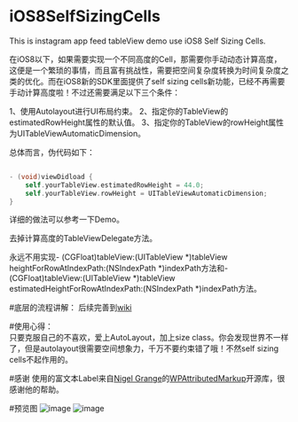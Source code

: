 iOS8SelfSizingCells
===================

This is instagram app feed tableView demo use iOS8 Self Sizing Cells.


在iOS8以下，如果需要实现一个不同高度的Cell，那需要你手动动态计算高度，这便是一个繁琐的事情，而且富有挑战性，需要把空间复杂度转换为时间复杂度之类的优化。而在iOS8新的SDK里面提供了self sizing cells新功能，已经不再需要手动计算高度啦！不过还需要满足以下三个条件：

1、使用Autolayout进行UI布局约束。
2、指定你的TableView的estimatedRowHeight属性的默认值。
3、指定你的TableView的rowHeight属性为UITableViewAutomaticDimension。

总体而言，伪代码如下：

```objective-c

- (void)viewDidload {
    self.yourTableView.estimatedRowHeight = 44.0;
    self.yourTableView.rowHeight = UITableViewAutomaticDimension;
}

```

详细的做法可以参考一下Demo。


去掉计算高度的TableViewDelegate方法。

永远不用实现- (CGFloat)tableView:(UITableView *)tableView heightForRowAtIndexPath:(NSIndexPath *)indexPath方法和- (CGFloat)tableView:(UITableView *)tableView estimatedHeightForRowAtIndexPath:(NSIndexPath *)indexPath方法。


#底层的流程讲解：
后续完善到[wiki](https://github.com/xhzengAIB/iOS8SelfSizingCells/wiki/%E5%BA%95%E5%B1%82%E5%8E%9F%E7%90%86)


#使用心得：                    
只要克服自己的不喜欢，爱上AutoLayout，加上size class。你会发现世界不一样了，但是autolayout很需要空间想象力，千万不要约束错了哦！不然self sizing cells不起作用的。


#感谢
使用的富文本Label来自[Nigel Grange](https://github.com/nigelgrange)的[WPAttributedMarkup](https://github.com/nigelgrange/WPAttributedMarkup)开源库，很感谢他的帮助。                    

#预览图
![image](https://github.com/xhzengAIB/LearnEnglish/raw/master/Screenshots/InstagramFeedTableView2.png)
![image](https://github.com/xhzengAIB/LearnEnglish/raw/master/Screenshots/InstagramFeedTableView1.png)


